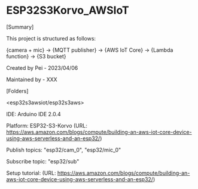 # ESP32S3Korvo_AWSIoT

[Summary]

This project is structured as follows:

{camera + mic} -> {MQTT publisher} -> {AWS IoT Core} -> {Lambda function} -> {S3 bucket}

Created by Pei - 2023/04/06

Maintained by - XXX

[Folders]

<esp32s3awsiot/esp32s3aws>

IDE: Arduino IDE 2.0.4

Platform: ESP32-S3-Korvo (URL: https://aws.amazon.com/blogs/compute/building-an-aws-iot-core-device-using-aws-serverless-and-an-esp32/)

Publish topics: "esp32/cam_0", "esp32/mic_0"

Subscribe topic: "esp32/sub"

Setup tutorial: (URL: https://aws.amazon.com/blogs/compute/building-an-aws-iot-core-device-using-aws-serverless-and-an-esp32/)

